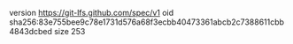 version https://git-lfs.github.com/spec/v1
oid sha256:83e755bee9c78e1731d576a68f3ecbb40473361abcb2c7388611cbb4843dcbed
size 253

